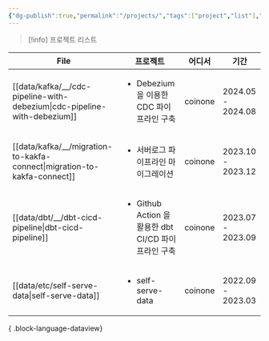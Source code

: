 ```yaml
---
{"dg-publish":true,"permalink":"/projects/","tags":["project","list"],"dgShowLocalGraph":true,"dgEnableSearch":true,"dgLinkPreview":true,"noteIcon":"","created":"2024-08-31T19:26:08.273+09:00"}
---
```




> [!info] 프로젝트 리스트


| File                                                                        | 프로젝트                                                     | 어디서     | 기간                |
| --------------------------------------------------------------------------- | -------------------------------------------------------- | ------- | ----------------- |
| [[data/kafka/__/cdc-pipeline-with-debezium\|cdc-pipeline-with-debezium]] | <ul><li>Debezium 을 이용한 CDC 파이프라인 구축</li></ul>            | coinone | 2024.05 - 2024.08 |
| [[data/kafka/__/migration-to-kakfa-connect\|migration-to-kakfa-connect]] | <ul><li>서버로그 파이프라인 마이그레이션</li></ul>                      | coinone | 2023.10 - 2023.12 |
| [[data/dbt/__/dbt-cicd-pipeline\|dbt-cicd-pipeline]]                     | <ul><li>Github Action 을 활용한 dbt CI/CD 파이프라인 구축</li></ul> | coinone | 2023.07 - 2023.09 |
| [[data/etc/self-serve-data\|self-serve-data]]                            | <ul><li>self-serve-data</li></ul>                        | coinone | 2022.09 - 2023.03 |

{ .block-language-dataview}


